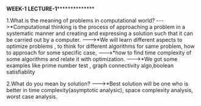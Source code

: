 ************************************************************WEEK-1 LECTURE-1**************************************************************************

1.What is the meaning of problems in computational world?
--->*Computational thinking is the process of approaching a problem in a systematic manner and creating and expressing a solution such that it can be carried out by a computer. 
--->*We will learn different aspects to optimize problems , to think for different algorithms for same problem, how to approach for some specific case,
--->*how to find time complexity of some algorithms and relate it with optimization.
--->*We got some examples like prime number test , graph connectivity algo,boolean satisfiablity

2.What do you mean by solution?
--->*Best solution will be one who is better in time complexity(asymptotic analysic), space complexity analysis, worst case analysis.









